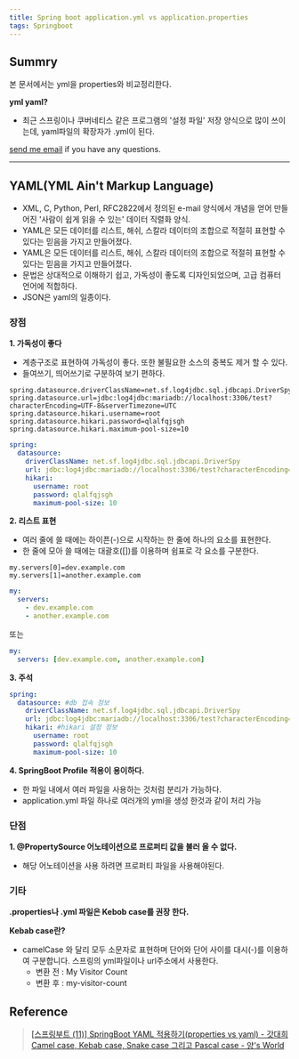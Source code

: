 ```yaml
---
title: Spring boot application.yml vs application.properties
tags: Springboot
---
```


## Summry

본 문서에서는 yml을 properties와 비교정리한다.  

**yml yaml?**  
* 최근 스프링이나 쿠버네티스 같은 프로그램의 '설정 파일' 저장 양식으로 많이 쓰이는데, yaml파일의 확장자가 .yml이 된다.  

[send me email](mailto:jewel7492@gmail.com) if you have any questions.

<!--more-->

---

## YAML(YML Ain't Markup Language)

* XML, C, Python, Perl, RFC2822에서 정의된 e-mail 양식에서 개념을 얻어 만들어진 '사람이 쉽게 읽을 수 있는' 데이터 직렬화 양식.
* YAML은 모든 데이터를 리스트, 해쉬, 스칼라 데이터의 조합으로 적절히 표현할 수 있다는 믿음을 가지고 만들어졌다.
* YAML은 모든 데이터를 리스트, 해쉬, 스칼라 데이터의 조합으로 적절히 표현할 수 있다는 믿음을 가지고 만들어졌다.
* 문법은 상대적으로 이해하기 쉽고, 가독성이 좋도록 디자인되었으며, 고급 컴퓨터 언어에 적합하다.
* JSON은 yaml의 일종이다.

### 장점

**1. 가독성이 좋다**  
  * 계층구조로 표현하여 가독성이 좋다. 또한 불필요한 소스의 중복도 제거 할 수 있다.
  * 들여쓰기, 띄어쓰기로 구분하여 보기 편하다.  

```properties
spring.datasource.driverClassName=net.sf.log4jdbc.sql.jdbcapi.DriverSpy
spring.datasource.url=jdbc:log4jdbc:mariadb://localhost:3306/test?characterEncoding=UTF-8&serverTimezone=UTC
spring.datasource.hikari.username=root
spring.datasource.hikari.password=qlalfqjsgh
spring.datasource.hikari.maximum-pool-size=10
```

```yml
spring:
  datasource:
    driverClassName: net.sf.log4jdbc.sql.jdbcapi.DriverSpy
    url: jdbc:log4jdbc:mariadb://localhost:3306/test?characterEncoding=UTF-8&serverTimezone=UTC
    hikari:
      username: root
      password: qlalfqjsgh
      maximum-pool-size: 10
```

**2. 리스트 표현**  
  * 여러 줄에 쓸 때에는 하이픈(-)으로 시작하는 한 줄에 하나의 요소를 표현한다.
  * 한 줄에 모아 쓸 때에는 대괄호([])를 이용하며 쉼표로 각 요소를 구분한다.  

```properties
my.servers[0]=dev.example.com
my.servers[1]=another.example.com
```

```yaml
my:
  servers:
    - dev.example.com
    - another.example.com
```
또는

```yaml
my:
  servers: [dev.example.com, another.example.com]
```

**3. 주석**  

```yaml
spring:
  datasource: #db 접속 정보
    driverClassName: net.sf.log4jdbc.sql.jdbcapi.DriverSpy
    url: jdbc:log4jdbc:mariadb://localhost:3306/test?characterEncoding=UTF-8&serverTimezone=UTC
    hikari: #hikari 설정 정보
      username: root
      password: qlalfqjsgh
      maximum-pool-size: 10
```

**4. SpringBoot Profile 적용이 용이하다.**  
 * 한 파일 내에서 여러 파일을 사용하는 것처럼 분리가 가능하다.
 * application.yml 파일 하나로 여러개의 yml을 생성 한것과 같이 처리 가능

### 단점

**1. @PropertySource 어노테이션으로 프로퍼티 값을 불러 올 수 없다.**  
  * 해당 어노테이션을 사용 하려면 프로퍼티 파일을 사용해야된다.  

### 기타

**.properties나 .yml 파일은 Kebob case를 권장 한다.**  

**Kebab case란?**  
* camelCase 와 달리 모두 소문자로 표현하며 단어와 단어 사이를 대시(-)를 이용하여 구분합니다. 스프링의 yml파일이나 url주소에서 사용한다.
  * 변환 전 : My Visitor Count
  * 변환 후 : my-visitor-count


## Reference

> [[스프링부트 (11)] SpringBoot YAML 적용하기(properties vs yaml) - 갓대희](https://goddaehee.tistory.com/213)  
> [Camel case, Kebab case, Snake case 그리고 Pascal case - 양's World](https://yangbox.tistory.com/65)  